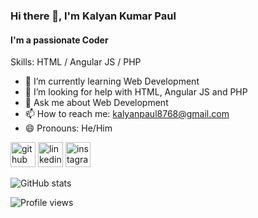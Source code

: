 ### Hi there 👋, I'm Kalyan Kumar Paul
#### I'm a passionate Coder

Skills: HTML / Angular JS / PHP

- 🌱 I’m currently learning Web Development 
- 🤔 I’m looking for help with HTML, Angular JS and PHP 
- 💬 Ask me about Web Development 
- 📫 How to reach me: kalyanpaul8768@gmail.com 
- 😄 Pronouns: He/Him 


[<img src='https://cdn.jsdelivr.net/npm/simple-icons@3.0.1/icons/github.svg' alt='github' height='40'>](https://github.com/Kalyan240)  [<img src='https://cdn.jsdelivr.net/npm/simple-icons@3.0.1/icons/linkedin.svg' alt='linkedin' height='40'>](https://www.linkedin.com/in/kalyan-kumar-paul-105708244/)  [<img src='https://cdn.jsdelivr.net/npm/simple-icons@3.0.1/icons/instagram.svg' alt='instagram' height='40'>](https://www.instagram.com/kalyan_pal_3600/)  

![GitHub stats](https://github-readme-stats.vercel.app/api?username=Kalyan240&show_icons=true)  

![Profile views](https://gpvc.arturio.dev/Kalyan240)  
